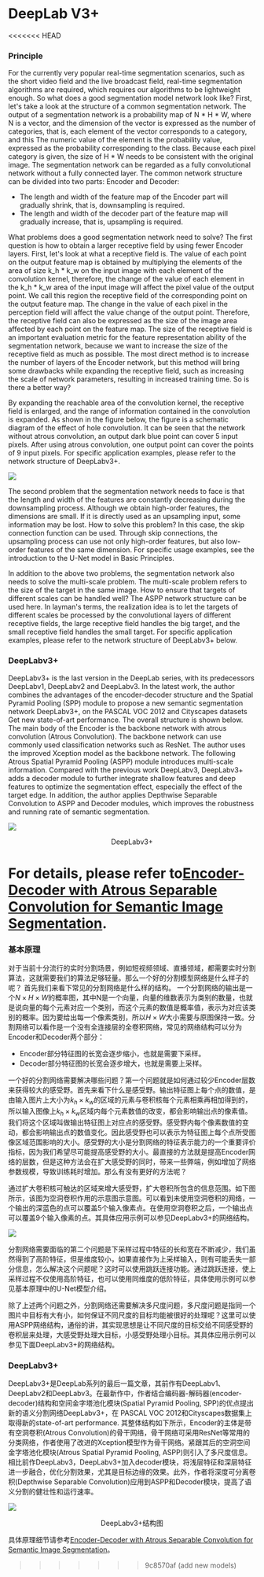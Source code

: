 # DeepLab V3+
<<<<<<< HEAD
### **Principle**

For the currently very popular real-time segmentation scenarios, such as the short video field and the live broadcast field, real-time segmentation algorithms are required, which requires our algorithms to be lightweight enough. So what does a good segmentation model network look like? First, let's take a look at the structure of a common segmentation network. The output of a segmentation network is a probability map of N * H * W, where N is a vector, and the dimension of the vector is expressed as the number of categories, that is, each element of the vector corresponds to a category, and this The numeric value of the element is the probability value, expressed as the probability corresponding to the class. Because each pixel category is given, the size of H * W needs to be consistent with the original image. The segmentation network can be regarded as a fully convolutional network without a fully connected layer. The common network structure can be divided into two parts: Encoder and Decoder:

- The length and width of the feature map of the Encoder part will gradually shrink, that is, downsampling is required.
- The length and width of the decoder part of the feature map will gradually increase, that is, upsampling is required.

What problems does a good segmentation network need to solve? The first question is how to obtain a larger receptive field by using fewer Encoder layers. First, let's look at what a receptive field is. The value of each point on the output feature map is obtained by multiplying the elements of the area of size k_h * k_w on the input image with each element of the convolution kernel, therefore, the change of the value of each element in the k_h * k_w area of the input image will affect the pixel value of the output point. We call this region the receptive field of the corresponding point on the output feature map. The change in the value of each pixel in the perception field will affect the value change of the output point. Therefore, the receptive field can also be expressed as the size of the image area affected by each point on the feature map. The size of the receptive field is an important evaluation metric for the feature representation ability of the segmentation network, because we want to increase the size of the receptive field as much as possible. The most direct method is to increase the number of layers of the Encoder network, but this method will bring some drawbacks while expanding the receptive field, such as increasing the scale of network parameters, resulting in increased training time. So is there a better way?

By expanding the reachable area of the convolution kernel, the receptive field is enlarged, and the range of information contained in the convolution is expanded. As shown in the figure below, the figure is a schematic diagram of the effect of hole convolution. It can be seen that the network without atrous convolution, an output dark blue point can cover 5 input pixels. After using atrous convolution, one output point can cover the points of 9 input pixels. For specific application examples, please refer to the network structure of DeepLabv3+.

![](./images/convolution.png)

The second problem that the segmentation network needs to face is that the length and width of the features are constantly decreasing during the downsampling process. Although we obtain high-order features, the dimensions are small. If it is directly used as an upsampling input, some information may be lost. How to solve this problem? In this case, the skip connection function can be used. Through skip connections, the upsampling process can use not only high-order features, but also low-order features of the same dimension. For specific usage examples, see the introduction to the U-Net model in Basic Principles.

In addition to the above two problems, the segmentation network also needs to solve the multi-scale problem. The multi-scale problem refers to the size of the target in the same image. How to ensure that targets of different scales can be handled well? The ASPP network structure can be used here. In layman's terms, the realization idea is to let the targets of different scales be processed by the convolutional layers of different receptive fields, the large receptive field handles the big target, and the small receptive field handles the small target. For specific application examples, please refer to the network structure of DeepLabv3+ below.

### DeepLabv3+

DeepLabv3+ is the last version in the DeepLab series, with its predecessors DeepLabv1, DeepLabv2 and DeepLabv3. In the latest work, the author combines the advantages of the encoder-decoder structure and the Spatial Pyramid Pooling (SPP) module to propose a new semantic segmentation network DeepLabv3+, on the PASCAL VOC 2012 and Cityscapes datasets Get new state-of-art performance.
The overall structure is shown below. The main body of the Encoder is the backbone network with atrous convolution (Atrous Convolution). The backbone network can use commonly used classification networks such as ResNet. The author uses the improved Xception model as the backbone network. The following Atrous Spatial Pyramid Pooling (ASPP) module introduces multi-scale information. Compared with the previous work DeepLabv3, DeepLabv3+ adds a decoder module to further integrate shallow features and deep features to optimize the segmentation effect, especially the effect of the target edge. In addition, the author applies Depthwise Separable Convolution to ASPP and Decoder modules, which improves the robustness and running rate of semantic segmentation.

![](./images/deeplabv3+.png)

<div align = "center">DeepLabv3+</div>

For details, please refer to[Encoder-Decoder with Atrous Separable Convolution for Semantic Image Segmentation](https://arxiv.org/abs/1802.02611).
=======
### **基本原理**

对于当前十分流行的实时分割场景，例如短视频领域、直播领域，都需要实时分割算法，这就需要我们的算法足够轻量。那么一个好的分割模型网络是什么样子的呢？ 首先我们来看下常见的分割网络是什么样的结构。 一个分割网络的输出是一个$N\times H\times W$的概率图，其中N是一个向量，向量的维数表示为类别的数量，也就是说向量的每个元素对应一个类别，而这个元素的数值是概率值，表示为对应该类别的概率。因为要给出每一个像素类别，所以$H\times W$大小需要与原图保持一致。分割网络可以看作是一个没有全连接层的全卷积网络，常见的网络结构可以分为Encoder和Decoder两个部分：

- Encoder部分特征图的长宽会逐步缩小，也就是需要下采样。
- Decoder部分特征图的长宽会逐步增大，也就是需要上采样。

一个好的分割网络需要解决哪些问题？第一个问题就是如何通过较少Encoder层数来获得较大的感受野。首先来看下什么是感受野。输出特征图上每个点的数值，是由输入图片上大小为$k_h\times k_w$的区域的元素与卷积核每个元素相乘再相加得到的，所以输入图像上$k_h\times k_w$区域内每个元素数值的改变，都会影响输出点的像素值。我们将这个区域叫做输出特征图上对应点的感受野。感受野内每个像素数值的变动，都会影响输出点的数值变化。因此感受野也可以表示为特征图上每个点所受图像区域范围影响的大小。感受野的大小是分割网络的特征表示能力的一个重要评价指标，因为我们希望尽可能提高感受野的大小。最直接的方法就是提高Encoder网络的层数，但是这种方法会在扩大感受野的同时，带来一些弊端，例如增加了网络参数规模，导致训练耗时增加。那么有没有更好的方法呢？

通过扩大卷积核可触达的区域来增大感受野，扩大卷积所包含的信息范围。如下图所示，该图为空洞卷积作用的示意图示意图。可以看到未使用空洞卷积的网络，一个输出的深蓝色的点可以覆盖5个输入像素点。在使用空洞卷积之后，一个输出点可以覆盖9个输入像素的点。其具体应用示例可以参见DeepLabv3+的网络结构。

![](./images/convolution.png)

分割网络需要面临的第二个问题是下采样过程中特征的长和宽在不断减少，我们虽然得到了高阶特征，但是维度较小，如果直接作为上采样输入，则有可能丢失一部分信息，怎么解决这个问题呢？这时可以使用跳跃连接功能。通过跳跃连接，使上采样过程不仅使用高阶特征，也可以使用同维度的低阶特征，具体使用示例可以参见基本原理中的U-Net模型介绍。

除了上述两个问题之外，分割网络还需要解决多尺度问题，多尺度问题是指同一个图片中目标有大有小，如何保证不同尺度的目标均能被很好的处理呢？这里可以使用ASPP网络结构，通俗的讲，其实现思想是让不同尺度的目标交给不同感受野的卷积层来处理，大感受野处理大目标，小感受野处理小目标。其具体应用示例可以参见下面DeepLabv3+的网络结构。

### DeepLabv3+

DeepLabv3+是DeepLab系列的最后一篇文章，其前作有DeepLabv1、DeepLabv2和DeepLabv3。在最新作中，作者结合编码器-解码器(encoder-decoder)结构和空间金字塔池化模块(Spatial Pyramid Pooling, SPP)的优点提出新的语义分割网络DeepLabv3+，在 PASCAL VOC 2012和Cityscapes数据集上取得新的state-of-art performance.
其整体结构如下所示，Encoder的主体是带有空洞卷积(Atrous Convolution)的骨干网络，骨干网络可采用ResNet等常用的分类网络，作者使用了改进的Xception模型作为骨干网络。紧跟其后的空洞空间金字塔池化模块(Atrous Spatial Pyramid Pooling, ASPP)则引入了多尺度信息。相比前作DeepLabv3，DeepLabv3+加入decoder模块，将浅层特征和深层特征进一步融合，优化分割效果，尤其是目标边缘的效果。此外，作者将深度可分离卷积(Depthwise Separable Convolution)应用到ASPP和Decoder模块，提高了语义分割的健壮性和运行速率。

![](./images/deeplabv3+.png)

<div align = "center">DeepLabv3+结构图</div>

具体原理细节请参考[Encoder-Decoder with Atrous Separable Convolution for Semantic Image Segmentation](https://arxiv.org/abs/1802.02611)。
>>>>>>> 9c8570af (add new models)
